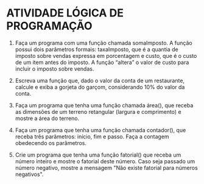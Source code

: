 # ATIVIDADE LÓGICA DE PROGRAMAÇÃO

1. Faça um programa com uma função chamada somaImposto. A função possui dois parâmetros formais: taxaImposto, que é a quantia de imposto sobre vendas expressa em porcentagem e custo, que é o custo de um item antes do imposto. A função “altera” o valor de custo para incluir o imposto sobre vendas. 

2. Escreva uma função que, dado o valor da conta de um restaurante, calcule e exiba a gorjeta do garçom, considerando 10% do valor da conta.

3. Faça um programa que tenha uma função chamada área(), que receba as dimensões de um terreno retangular (largura e comprimento) e mostre a área do terreno.

4. Faça um programa que tenha uma função chamada contador(), que receba três parâmetros: início, fim e passo. Faça a contagem obedecendo os parâmetros.

5. Crie um programa que tenha uma função fatorial() que receba um número inteiro e mostre o fatorial deste número. Caso seja passado um número negativo, mostre a mensagem "Não existe fatorial para números negativos".
